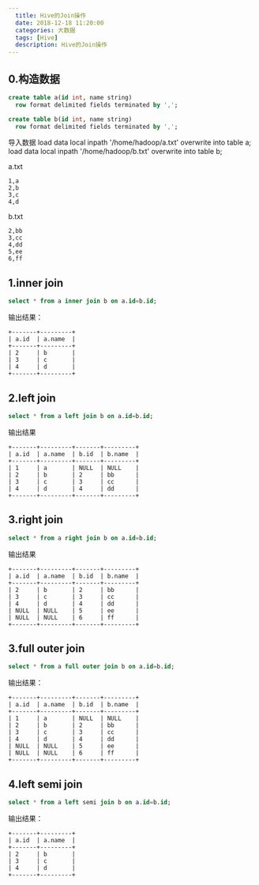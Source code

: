 ```yaml
---
  title: Hive的Join操作
  date: 2018-12-18 11:20:00
  categories: 大数据
  tags: [Hive]
  description: Hive的Join操作
---
```


## 0.构造数据

```sql
create table a(id int, name string)
  row format delimited fields terminated by ',';

create table b(id int, name string)
  row format delimited fields terminated by ',';  

```

导入数据
load data local inpath '/home/hadoop/a.txt' overwrite into table a;
load data local inpath '/home/hadoop/b.txt' overwrite into table b;

a.txt
```
1,a
2,b
3,c
4,d
```

b.txt
```
2,bb
3,cc
4,dd
5,ee
6,ff
```


## 1.inner join
```sql
select * from a inner join b on a.id=b.id;
```

输出结果：
```
+-------+---------+
| a.id  | a.name  |
+-------+---------+
| 2     | b       |
| 3     | c       |
| 4     | d       |
+-------+---------+
```
## 2.left join
```sql
select * from a left join b on a.id=b.id;
```

输出结果
```
+-------+---------+-------+---------+
| a.id  | a.name  | b.id  | b.name  |
+-------+---------+-------+---------+
| 1     | a       | NULL  | NULL    |
| 2     | b       | 2     | bb      |
| 3     | c       | 3     | cc      |
| 4     | d       | 4     | dd      |
+-------+---------+-------+---------+
```

## 3.right join
```sql
select * from a right join b on a.id=b.id;
```
输出结果
```
+-------+---------+-------+---------+
| a.id  | a.name  | b.id  | b.name  |
+-------+---------+-------+---------+
| 2     | b       | 2     | bb      |
| 3     | c       | 3     | cc      |
| 4     | d       | 4     | dd      |
| NULL  | NULL    | 5     | ee      |
| NULL  | NULL    | 6     | ff      |
+-------+---------+-------+---------+
```

## 3.full outer join
```sql
select * from a full outer join b on a.id=b.id;
```

输出结果：
```
+-------+---------+-------+---------+
| a.id  | a.name  | b.id  | b.name  |
+-------+---------+-------+---------+
| 1     | a       | NULL  | NULL    |
| 2     | b       | 2     | bb      |
| 3     | c       | 3     | cc      |
| 4     | d       | 4     | dd      |
| NULL  | NULL    | 5     | ee      |
| NULL  | NULL    | 6     | ff      |
+-------+---------+-------+---------+
```

## 4.left semi join
```sql
select * from a left semi join b on a.id=b.id;
```
输出结果：
```
+-------+---------+
| a.id  | a.name  |
+-------+---------+
| 2     | b       |
| 3     | c       |
| 4     | d       |
+-------+---------+
```
